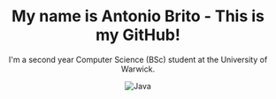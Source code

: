 <h1 align="center"> My name is Antonio Brito - This is my GitHub!</h1>
<p align="center">
    I'm a second year Computer Science (BSc) student at the University of Warwick.
</p>

<p align="center" style="display:flex; justify-content: center; flex-wrap: wrap;">
<span></span>
<img alt="Java" src="https://img.shields.io/badge/Java-#f89820?style=for-the-badge&logo=java&logoColor=white"/><span> </span>
</p>
